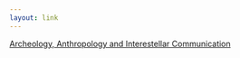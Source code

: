 ```yaml
---
layout: link
---
```


[Archeology, Anthropology and Interestellar
Communication](http://www.nasa.gov/sites/default/files/files/Archaeology_Anthropology_and_Interstellar_Communication_TAGGED.pdf)
